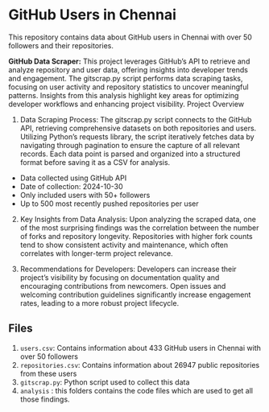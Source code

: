 # GitHub Users in Chennai

This repository contains data about GitHub users in Chennai with over 50 followers and their repositories.

**GitHub Data Scraper:**
This project leverages GitHub’s API to retrieve and analyze repository and user data, offering insights into developer trends and engagement.
The gitscrap.py script performs data scraping tasks, focusing on user activity and repository statistics to uncover meaningful patterns.
Insights from this analysis highlight key areas for optimizing developer workflows and enhancing project visibility.
Project Overview

1. Data Scraping Process:
The gitscrap.py script connects to the GitHub API, retrieving comprehensive datasets on both repositories and users. Utilizing Python’s requests library, the script iteratively fetches data by navigating through pagination to ensure the capture of all relevant records. Each data point is parsed and organized into a structured format before saving it as a CSV for analysis.
- Data collected using GitHub API
- Date of collection: 2024-10-30
- Only included users with 50+ followers
- Up to 500 most recently pushed repositories per user

2. Key Insights from Data Analysis:
Upon analyzing the scraped data, one of the most surprising findings was the correlation between the number of forks and repository longevity. Repositories with higher fork counts tend to show consistent activity and maintenance, which often correlates with longer-term project relevance.

3. Recommendations for Developers:
Developers can increase their project’s visibility by focusing on documentation quality and encouraging contributions from newcomers. Open issues and welcoming contribution guidelines significantly increase engagement rates, leading to a more robust project lifecycle.

## Files

1. `users.csv`: Contains information about 433 GitHub users in Chennai with over 50 followers
2. `repositories.csv`: Contains information about 26947 public repositories from these users
3. `gitscrap.py`: Python script used to collect this data
4. `analysis` : this folders contains the code files which are used to get all those findings.

